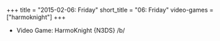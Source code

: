 +++
title = "2015-02-06: Friday"
short_title = "06: Friday"
video-games = ["harmoknight"]
+++


* Video Game: HarmoKnight {N3DS} /b/